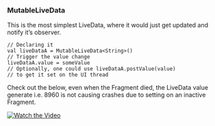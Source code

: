 ### MutableLiveData

This is the most simplest LiveData, where it would just get updated and notify it’s observer.

```
// Declaring it
val liveDataA = MutableLiveData<String>()
// Trigger the value change
liveDataA.value = someValue
// Optionally, one could use liveDataA.postValue(value) 
// to get it set on the UI thread
```

Check out the below, even when the Fragment died, the LiveData value generate i.e. 8960 is not causing crashes due to setting on an inactive Fragment.

[![Watch the Video](https://drive.google.com/uc?export=view&id=1OnSeMY-6-LTtpQipuq2V6jP56ZVonoEM)](https://drive.google.com/uc?export=view&id=1gClZs6lvpY2ogAcqIfAWe8bIfvv2BuON)

